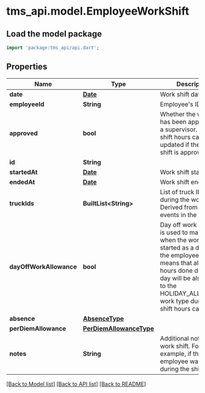 # tms_api.model.EmployeeWorkShift

## Load the model package
```dart
import 'package:tms_api/api.dart';
```

## Properties
Name | Type | Description | Notes
------------ | ------------- | ------------- | -------------
**date** | [**Date**](Date.md) | Work shift date. | 
**employeeId** | **String** | Employee's ID | 
**approved** | **bool** | Whether the work shift has been approved by a supervisor. Work shift hours cannot be updated if the work shift is approved.  | 
**id** | **String** |  | [optional] 
**startedAt** | [**Date**](Date.md) | Work shift start time | [optional] 
**endedAt** | [**Date**](Date.md) | Work shift end time | [optional] 
**truckIds** | **BuiltList&lt;String&gt;** | List of truck IDs used during the work shift. Derived from work events in the shift. | [optional] 
**dayOffWorkAllowance** | **bool** | Day off work allowance is used to mark the day when the work shift started as a day off for the employee. This means that all the work hours done during that day will be also added to the HOLIDAY_ALLOWANCE work type during work shift hours calculation.  | [optional] 
**absence** | [**AbsenceType**](AbsenceType.md) |  | [optional] 
**perDiemAllowance** | [**PerDiemAllowanceType**](PerDiemAllowanceType.md) |  | [optional] 
**notes** | **String** | Additional notes for the work shift. For example, if the employee was sick during the shift. | [optional] 

[[Back to Model list]](../README.md#documentation-for-models) [[Back to API list]](../README.md#documentation-for-api-endpoints) [[Back to README]](../README.md)


